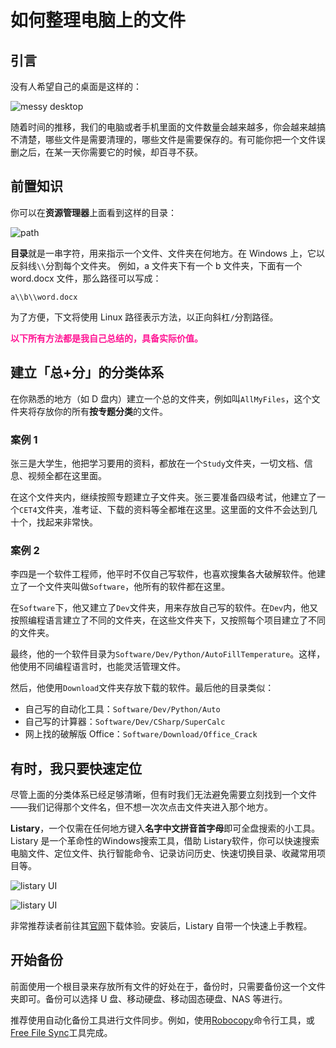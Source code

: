 # 如何整理电脑上的文件

## 引言

没有人希望自己的桌面是这样的：

![messy desktop](https://pic4.zhimg.com/v2-5449bd9bc2b8976ef559caad3b3fe2fb_r.jpg)

随着时间的推移，我们的电脑或者手机里面的文件数量会越来越多，你会越来越搞不清楚，哪些文件是需要清理的，哪些文件是需要保存的。有可能你把一个文件误删之后，在某一天你需要它的时候，却百寻不获。

## 前置知识

你可以在**资源管理器**上面看到这样的目录：

![path](https://img-blog.csdnimg.cn/20210303173443384.png?x-oss-process=image/watermark,type_ZmFuZ3poZW5naGVpdGk,shadow_10,text_aHR0cHM6Ly9ibG9nLmNzZG4ubmV0L3FxXzM2NTIxODQ4,size_16,color_FFFFFF,t_70)

**目录**就是一串字符，用来指示一个文件、文件夹在何地方。在 Windows 上，它以反斜线`\\`分割每个文件夹。
例如，a 文件夹下有一个 b 文件夹，下面有一个 word.docx 文件，那么路径可以写成：

`a\\b\\word.docx`

为了方便，下文将使用 Linux 路径表示方法，以正向斜杠`/`分割路径。

<font color="deeppink" style="font-weight:bold">以下所有方法都是我自己总结的，具备实际价值。</font>

## 建立「总+分」的分类体系

在你熟悉的地方（如 D 盘内）建立一个总的文件夹，例如叫`AllMyFiles`，这个文件夹将存放你的所有**按专题分类**的文件。

### 案例 1

张三是大学生，他把学习要用的资料，都放在一个`Study`文件夹，一切文档、信息、视频全都在这里面。

在这个文件夹内，继续按照专题建立子文件夹。张三要准备四级考试，他建立了一个`CET4`文件夹，准考证、下载的资料等全都堆在这里。这里面的文件不会达到几十个，找起来非常快。

### 案例 2

李四是一个软件工程师，他平时不仅自己写软件，也喜欢搜集各大破解软件。他建立了一个文件夹叫做`Software`，他所有的软件都在这里。

在`Software`下，他又建立了`Dev`文件夹，用来存放自己写的软件。在`Dev`内，他又按照编程语言建立了不同的文件夹，在这些文件夹下，又按照每个项目建立了不同的文件夹。

最终，他的一个软件目录为`Software/Dev/Python/AutoFillTemperature`。这样，他使用不同编程语言时，也能灵活管理文件。

然后，他使用`Download`文件夹存放下载的软件。最后他的目录类似：

- 自己写的自动化工具：`Software/Dev/Python/Auto`
- 自己写的计算器：`Software/Dev/CSharp/SuperCalc`
- 网上找的破解版 Office：`Software/Download/Office_Crack`

## 有时，我只要快速定位

尽管上面的分类体系已经足够清晰，但有时我们无法避免需要立刻找到一个文件——我们记得那个文件名，但不想一次次点击文件夹进入那个地方。

**Listary**，一个仅需在任何地方键入**名字中文拼音首字母**即可全盘搜索的小工具。Listary 是一个革命性的Windows搜索工具，借助 Listary软件，你可以快速搜索电脑文件、定位文件、执行智能命令、记录访问历史、快速切换目录、收藏常用项目等。

![listary UI](https://www.listary.com/wp-content/uploads/find-as-you-type-explorer-1.png)

![listary UI](https://www.listary.com/wp-content/uploads/launch-apps3.png)

非常推荐读者前往其[官网](https://www.listary.com/)下载体验。安装后，Listary 自带一个快速上手教程。


## 开始备份

前面使用一个根目录来存放所有文件的好处在于，备份时，只需要备份这一个文件夹即可。备份可以选择 U 盘、移动硬盘、移动固态硬盘、NAS 等进行。

推荐使用自动化备份工具进行文件同步。例如，使用[Robocopy](https://www.bilibili.com/read/cv19040042)命令行工具，或[Free File Sync](https://freefilesync.org/)工具完成。